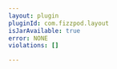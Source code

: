```yaml
---
layout: plugin
pluginId: com.fizzpod.layout
isJarAvailable: true
error: NONE
violations: []

---
```


